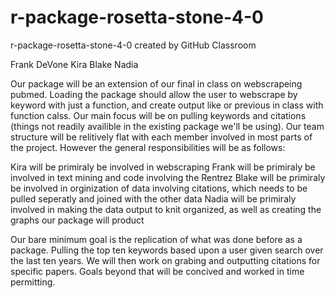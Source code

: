 # r-package-rosetta-stone-4-0
r-package-rosetta-stone-4-0 created by GitHub Classroom

Frank DeVone
Kira
Blake
Nadia

Our package will be an extension of our final in class on webscrapeing pubmed.   Loading the package should allow the user to webscrape by keyword with just a function, and create output like or previous in class with function calss.   Our main focus will be on pulling keywords and citations (things not readily availible in the existing package we'll be using).  Our team structure will be relitively flat with each member involved in most parts of the project.  However the general responsibilities will be as follows:

Kira will be primiraly be involved in webscraping
Frank will be primiraly be involved in text mining and code involving the Rentrez
Blake will be primiraly be involved in orginization of data involving citations, which needs to be pulled seperatly and joined with the other data
Nadia will be primiraly involved in making the data output to knit organized, as well as creating the graphs our package will product

Our bare minimum goal is the replication of what was done before as a package.  Pulling the top ten keywords based upon a user given search over the last ten years.   We will then work on grabing and outputting citations for specific papers.  Goals beyond that will be concived and worked in time permitting.
